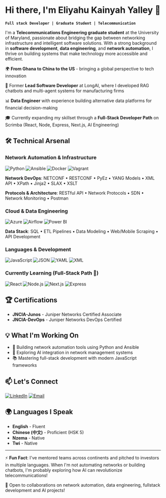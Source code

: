 # Hi there, I'm Eliyahu Kainyah Yalley 👋

**`Full stack Developer | Graduate Student | Telecommunication`**

I'm a **Telecommunications Engineering graduate student** at the University of Maryland, passionate about bridging the gap between networking infrastructure and intelligent software solutions. With a strong background in **software development**, **data engineering**, and **network automation**, I thrive on building systems that make technology more accessible and efficient.

🌍 **From Ghana to China to the US** - bringing a global perspective to tech innovation

💼 Former **Lead Software Developer** at LongAI, where I developed RAG chatbots and multi-agent systems for manufacturing firms

📊 **Data Engineer** with experience building alternative data platforms for financial decision-making

🎓 Currently expanding my skillset through a **Full-Stack Developer Path** on Scrimba (React, Node, Express, Next.js, AI Engineering)

## 🛠️ Technical Arsenal

### Network Automation & Infrastructure

![Python](https://img.shields.io/badge/Python-3776AB?style=for-the-badge&logo=python&logoColor=white)
![Ansible](https://img.shields.io/badge/Ansible-EE0000?style=for-the-badge&logo=ansible&logoColor=white)
![Docker](https://img.shields.io/badge/Docker-2496ED?style=for-the-badge&logo=docker&logoColor=white)
![Vagrant](https://img.shields.io/badge/Vagrant-1868F2?style=for-the-badge&logo=vagrant&logoColor=white)

**Network DevOps**: NETCONF • RESTCONF • PyEz • YANG Models • XML API • XPath • Jinja2 • SLAX • XSLT

**Protocols & Architecture**: RESTful API • Network Protocols • SDN • Network Monitoring • Postman

### Cloud & Data Engineering

![Azure](https://img.shields.io/badge/Azure-0078D4?style=for-the-badge&logo=microsoftazure&logoColor=white)
![Airflow](https://img.shields.io/badge/Airflow-017CEE?style=for-the-badge&logo=apacheairflow&logoColor=white)
![Power BI](https://img.shields.io/badge/Power_BI-F2C811?style=for-the-badge&logo=powerbi&logoColor=black)

**Data Stack**: SQL • ETL Pipelines • Data Modeling • Web/Mobile Scraping • API Development

### Languages & Development

![JavaScript](https://img.shields.io/badge/JavaScript-F7DF1E?style=for-the-badge&logo=javascript&logoColor=black)
![JSON](https://img.shields.io/badge/JSON-000000?style=for-the-badge&logo=json&logoColor=white)
![YAML](https://img.shields.io/badge/YAML-CB171E?style=for-the-badge&logo=yaml&logoColor=white)
![XML](https://img.shields.io/badge/XML-005FAD?style=for-the-badge)

### Currently Learning (Full-Stack Path 🌱)

![React](https://img.shields.io/badge/React-61DAFB?style=for-the-badge&logo=react&logoColor=black)
![Node.js](https://img.shields.io/badge/Node.js-339933?style=for-the-badge&logo=nodedotjs&logoColor=white)
![Next.js](https://img.shields.io/badge/Next.js-000000?style=for-the-badge&logo=nextdotjs&logoColor=white)
![Express](https://img.shields.io/badge/Express-000000?style=for-the-badge&logo=express&logoColor=white)

## 🏆 Certifications

- **JNCIA-Junos** - Juniper Networks Certified Associate
- **JNCIA-DevOps** - Juniper Networks DevOps Certified

## 💡 What I'm Working On

- 🔧 Building network automation tools using Python and Ansible
- 🤖 Exploring AI integration in network management systems
- 📚 Mastering full-stack development with modern JavaScript frameworks

## 📫 Let's Connect

[![LinkedIn](https://img.shields.io/badge/LinkedIn-0077B5?style=for-the-badge&logo=linkedin&logoColor=white)](https://linkedin.com/in/eliyahukyalley)
[![Email](https://img.shields.io/badge/Email-D14836?style=for-the-badge&logo=gmail&logoColor=white)](mailto:ekyalley@terpmail.umd.edu)

## 🌍 Languages I Speak

- **English** - Fluent
- **Chinese (中文)** - Proficient (HSK 5)
- **Nzema** - Native
- **Twi** - Native

---

⚡ **Fun Fact**: I've mentored teams across continents and pitched to investors in multiple languages. When I'm not automating networks or building chatbots, I'm probably exploring how AI can revolutionize telecommunications!

💬 Open to collaborations on network automation, data engineering, fullstack development and AI projects!
